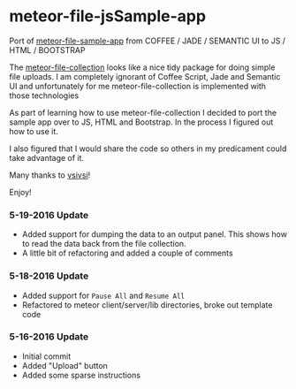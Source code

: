 # meteor-file-jsSample-app
Port of [meteor-file-sample-app](https://github.com/vsivsi/meteor-file-sample-app) from COFFEE / JADE / SEMANTIC UI to JS / HTML / BOOTSTRAP

The [meteor-file-collection](https://github.com/vsivsi/meteor-file-collection) looks like a nice tidy package for doing simple
file uploads.  I am completely ignorant of Coffee Script, Jade and Semantic UI and unfortunately for me meteor-file-collection is
implemented with those technologies

As part of learning how to use meteor-file-collection
I decided to port the sample app over to JS, HTML and Bootstrap.  In the process I figured out how to use it.

I also figured that I would share the code so others in my predicament could take advantage of it.

Many thanks to [vsivsi](https://github.com/vsivsi)!

Enjoy!

### <a name="update-5-19-16"><a>5-19-2016 Update
* Added support for dumping the data to an output panel.  This shows how to read the data back from the file collection.
* A little bit of refactoring and added a couple of comments

### <a name="update-5-18-16"><a>5-18-2016 Update
* Added support for `Pause All` and `Resume All`
* Refactored to meteor client/server/lib directories, broke out template code

### <a name="update-5-16-16"><a>5-16-2016 Update
* Initial commit
* Added "Upload" button
* Added some sparse instructions

